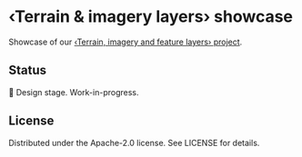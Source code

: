 # ‹Terrain & imagery layers› showcase

Showcase of our [‹Terrain, imagery and feature layers› project](https://www.notion.so/uzufly/Uzuverse-Terrain-imagery-and-feature-layers-801ec5995dbb45acb8bead45a299ec2a?pvs=4).

## Status

👾 Design stage. Work-in-progress.

## License

Distributed under the Apache-2.0 license. See LICENSE for details.